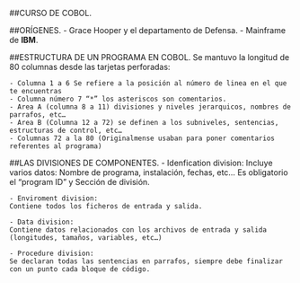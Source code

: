##CURSO DE COBOL.

##ORÍGENES.
    - Grace Hooper y el departamento de Defensa.
    - Mainframe de **IBM**.

##ESTRUCTURA DE UN PROGRAMA EN COBOL.
    Se mantuvo la longitud de 80 columnas desde las tarjetas perforadas:

    - Columna 1 a 6 Se refiere a la posición al número de linea en el que te encuentras
    - Columna número 7 “*” los asteriscos son comentarios.
    - Area A (columna 8 a 11) divisiones y niveles jerarquicos, nombres de parrafos, etc…
    - Area B (Columna 12 a 72) se definen a los subniveles, sentencias, estructuras de control, etc…
    - Columnas 72 a la 80 (Originalmense usaban para poner comentarios referentes al programa)

##LAS DIVISIONES DE COMPONENTES.
    - Idenfication division: Incluye varios datos:
    Nombre de programa, instalación, fechas, etc…
    Es obligatorio el “program ID” y Sección de división.

    - Enviroment division:
    Contiene todos los ficheros de entrada y salida.

    - Data division:
    Contiene datos relacionados con los archivos de entrada y salida (longitudes, tamaños, variables, etc…)

    - Procedure division:
    Se declaran todas las sentencias en parrafos, siempre debe finalizar con un punto cada bloque de código.

